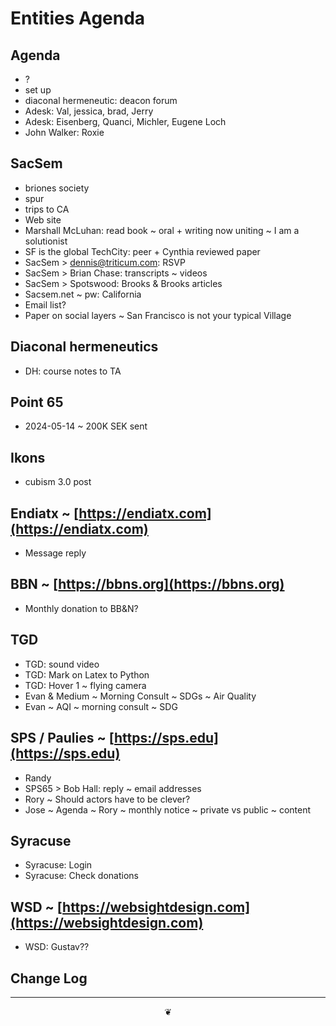 # Entities Agenda

## Agenda

* ?
* set up 
* diaconal hermeneutic: deacon forum
* Adesk: Val, jessica, brad, Jerry
* Adesk: Eisenberg, Quanci, Michler, Eugene Loch
* John Walker: Roxie

## SacSem

  

* briones society
* spur
* trips to CA
* Web site
* Marshall McLuhan: read book ~ oral + writing now uniting ~ I am a solutionist
* SF is the global TechCity: peer + Cynthia reviewed paper
* SacSem > dennis@triticum.com: RSVP
* SacSem > Brian Chase: transcripts ~ videos
* SacSem > Spotswood: Brooks & Brooks articles
* Sacsem.net ~ pw: California
* Email list?
* Paper on social layers ~ San Francisco is not your typical Village

## Diaconal hermeneutics

* DH: course notes to TA

## Point 65

* 2024-05-14 ~ 200K SEK sent

## Ikons

* cubism 3.0 post

## Endiatx ~ [https://endiatx.com](https://endiatx.com)

* Message reply

## BBN ~ [https://bbns.org](https://bbns.org)

* Monthly donation to BB&N?

## TGD

* TGD: sound video
* TGD: Mark on Latex to Python
* TGD: Hover 1 ~ flying camera
* Evan & Medium ~ Morning Consult ~ SDGs ~ Air Quality
* Evan ~ AQI ~ morning consult ~ SDG

## SPS / Paulies ~ [https://sps.edu](https://sps.edu)

* Randy
* SPS65 > Bob Hall: reply ~ email addresses
* Rory ~ Should actors have to be clever?
* Jose ~ Agenda ~ Rory ~ monthly notice ~ private vs public ~ content

## Syracuse

* Syracuse: Login
* Syracuse: Check donations

## WSD ~ [https://websightdesign.com](https://websightdesign.com)

* WSD: Gustav??

## Change Log

***

<center title="hello!"><a href="javascript:main.window.scrollTo(0,0);" style="text-decoration:none;">❦</a></center>